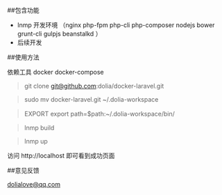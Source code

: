 

##包含功能

* lnmp 开发环境  （nginx  php-fpm php-cli php-composer nodejs bower grunt-cli gulpjs beanstalkd ）
* 后续开发

##使用方法

依赖工具  docker   docker-compose

> git clone git@github.com:dolia/docker-laravel.git

> sudo mv docker-laravel.git ~/.dolia-workspace

> EXPORT export path=$path:~/.dolia-workspace/bin/　

> lnmp build 

> lnmp up 

访问 http://localhost   即可看到成功页面

##意见反馈


dolialove@qq.com




